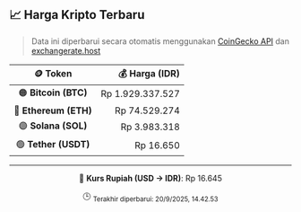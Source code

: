 

<!-- HARGA_KRIPTO -->
## 📈 Harga Kripto Terbaru

> Data ini diperbarui secara otomatis menggunakan [CoinGecko API](https://www.coingecko.com/) dan [exchangerate.host](https://exchangerate.host/)

<div align="center">

| 🪙 Token | 💰 Harga (IDR) |
|:------:|---------------:|
| 🟠 **Bitcoin (BTC)**   | Rp 1.929.337.527 |
| 🔵 **Ethereum (ETH)**  | Rp 74.529.274 |
| 🟣 **Solana (SOL)**    | Rp 3.983.318 |
| 🟢 **Tether (USDT)**   | Rp 16.650 |

---

💱 **Kurs Rupiah (USD → IDR)**: Rp 16.645

🕒 <sub>Terakhir diperbarui: 20/9/2025, 14.42.53</sub>

</div>
<!-- /HARGA_KRIPTO -->